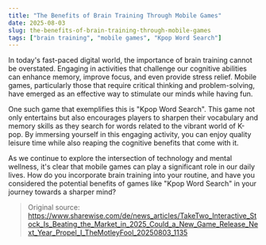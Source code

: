 ```yaml
---
title: "The Benefits of Brain Training Through Mobile Games"
date: 2025-08-03
slug: the-benefits-of-brain-training-through-mobile-games
tags: ["brain training", "mobile games", "Kpop Word Search"]
---
```


In today's fast-paced digital world, the importance of brain training cannot be overstated. Engaging in activities that challenge our cognitive abilities can enhance memory, improve focus, and even provide stress relief. Mobile games, particularly those that require critical thinking and problem-solving, have emerged as an effective way to stimulate our minds while having fun.

One such game that exemplifies this is "Kpop Word Search". This game not only entertains but also encourages players to sharpen their vocabulary and memory skills as they search for words related to the vibrant world of K-pop. By immersing yourself in this engaging activity, you can enjoy quality leisure time while also reaping the cognitive benefits that come with it.

As we continue to explore the intersection of technology and mental wellness, it's clear that mobile games can play a significant role in our daily lives. How do you incorporate brain training into your routine, and have you considered the potential benefits of games like "Kpop Word Search" in your journey towards a sharper mind?
> Original source: https://www.sharewise.com/de/news_articles/TakeTwo_Interactive_Stock_Is_Beating_the_Market_in_2025_Could_a_New_Game_Release_Next_Year_Propel_I_TheMotleyFool_20250803_1135